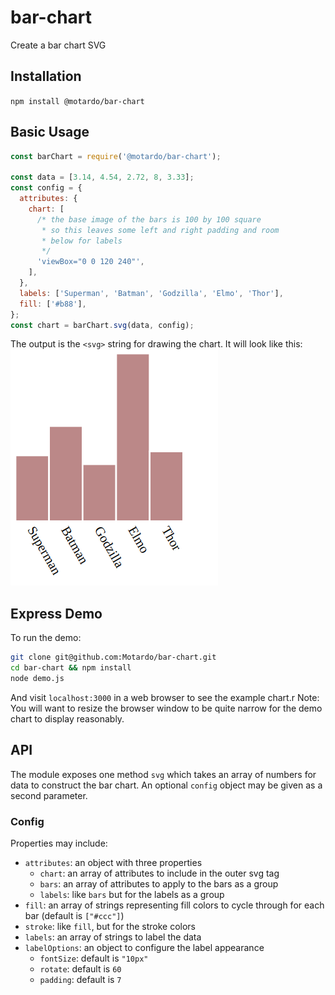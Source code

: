# bar-chart
Create a bar chart SVG

## Installation
`npm install @motardo/bar-chart`

## Basic Usage
```js
const barChart = require('@motardo/bar-chart');

const data = [3.14, 4.54, 2.72, 8, 3.33];
const config = {
  attributes: {
    chart: [
      /* the base image of the bars is 100 by 100 square
       * so this leaves some left and right padding and room
       * below for labels
       */
      'viewBox="0 0 120 240"',
    ],
  },
  labels: ['Superman', 'Batman', 'Godzilla', 'Elmo', 'Thor'],
  fill: ['#b88'],
};
const chart = barChart.svg(data, config);
```
The output is the `<svg>` string for drawing the chart. It will look like this:
![bar chart](demo.png "demo bar chart")

## Express Demo
To run the demo:
```sh
git clone git@github.com:Motardo/bar-chart.git
cd bar-chart && npm install
node demo.js
```

And visit `localhost:3000` in a web browser to see the example chart.r
Note: You will want to resize the browser window to be quite narrow for the demo chart to display reasonably.

## API
The module exposes one method `svg` which takes an array of numbers for data to
construct the bar chart. An optional `config` object may be given as a second parameter.

### Config
Properties may include:
 - `attributes`: an object with three properties
   * `chart`: an array of attributes to include in the outer svg tag
   * `bars`: an array of attributes to apply to the bars as a group
   * `labels`: like `bars` but for the labels as a group
 - `fill`: an array of strings representing fill colors to cycle through for each bar (default is `["#ccc"]`)
 - `stroke`: like `fill`, but for the stroke colors
 - `labels`: an array of strings to label the data
 - `labelOptions`: an object to configure the label appearance
   * `fontSize`: default is `"10px"`
   * `rotate`: default is `60`
   * `padding`: default is `7`
